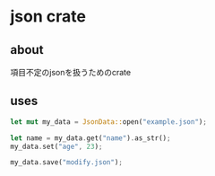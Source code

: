 # json crate
## about
項目不定のjsonを扱うためのcrate

## uses

```rust
let mut my_data = JsonData::open("example.json");

let name = my_data.get("name").as_str();
my_data.set("age", 23);

my_data.save("modify.json");
```
